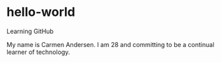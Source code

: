# hello-world
Learning GitHub

My name is Carmen Andersen.  I am 28 and committing to be a continual learner of technology.
